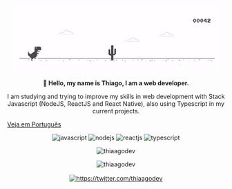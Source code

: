 <p align="center">
  <img src="./.github/dino-chrome.gif" width="px">
   <br><br>
  <strong>
    👋 Hello, my name is Thiago, I am a web developer.
  </strong>
</p>

<p align="center" style="text-align: center;">
    I am studying and trying to improve my skills in web development with Stack Javascript (NodeJS, ReactJS and React Native), also using Typescript in my current projects.
</p>

<p aling="center" style="text-aling: center; text-decoration: none">
    <a href="https://github.com/thiaagodev/thiaagodev/blob/master/README-pt-br.md">Veja em Português</a>
</p>

<p align="center">
    <img src="https://devicon.dev/devicon.git/icons/javascript/javascript-original.svg" alt="javascript"  width="20 "height="20"/>
    <img src="https://devicon.dev/devicon.git/icons/nodejs/nodejs-original.svg" alt="nodejs"  width="20 "height="20"/>
    <img src="https://devicon.dev/devicon.git/icons/react/react-original.svg" alt="reactjs"  width="20 "height="20"/>
    <img src="https://devicon.dev/devicon.git/icons/typescript/typescript-original.svg" alt="typescript"  width="20 "height="20"/>
</p>

<p align="center">
  <img src="https://github-readme-stats.vercel.app/api?username=thiaagodev&show_icons=true&theme=dark&count_private=true" alt="thiaagodev" />
</p>

<p align="center">
  <img src="https://github-readme-stats.vercel.app/api/top-langs/?username=thiaagodev&theme=dark" alt="thiaagodev" />
</p>

<p align="center">
 <a href="https://twitter.com/thiaagodev" target="blank">
   <img align="center" src="https://cdn.jsdelivr.net/npm/simple-icons@3.0.1/icons/twitter.svg" alt="https://twitter.com/thiaagodev" height="20" width="20" />
 </a>
